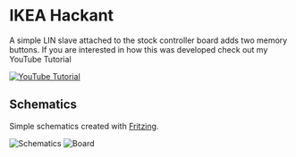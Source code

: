 # IKEA Hackant

A simple LIN slave attached to the stock controller board adds two memory buttons.
If you are interested in how this was developed check out my YouTube Tutorial

[![YouTube Tutorial](http://img.youtube.com/vi/AB75AxprXqQ/0.jpg)](https://www.youtube.com/watch?v=AB75AxprXqQ "IKEA Bekant Table Hacking")

## Schematics

Simple schematics created with [Fritzing](http://fritzing.org/home/ "Fritzing").

![Schematics](https://github.com/stefanctdo/IKEA-Hackant/raw/master/Schematics_schem.png)
![Board](https://github.com/stefanctdo/IKEA-Hackant/raw/master/Board.png)
